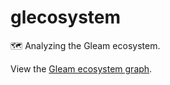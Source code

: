 # glecosystem

🗺️ Analyzing the Gleam ecosystem.

View the [Gleam ecosystem graph](https://m0g42n.csb.app/).

